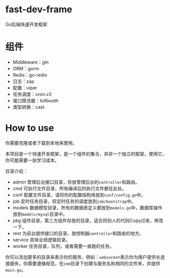 # fast-dev-frame
Go后端快速开发框架

# 组件

- Middleware：gin
- ORM：gorm
- Redis：go-redis
- 日志：zap
- 配置：viper
- 任务调度：cron.v3
- 接口限流器：tollbooth
- 类型转换：cast

# How to use

你需要克隆或者下载到本地来使用。

本项目是一个快速开发框架，是一个组件的集合，并非一个独立的框架，使用它，你可能需要一些学习成本。

目录介绍：

- admin 管理后台接口目录，存放管理后台的`controller`和路由。
- cmd 可执行文件目录，所有编译后的执行文件都在此处。
- conf 配置文件目录，请将你的配置结构体放到`conf/config.go`中。
- job 定时任务目录，将定时任务的调度放到`job/bootstrap`中。
- models 数据模型目录，所有的数据表定义都放到`models.go`中，数据库操作放到`models/mysql`目录中。
- pkg 组件目录，第三方组件存放的目录，适合将别人的代码Copy过来，修改一下。
- rest 为前台提供接口的目录，放控制器`controller`和路由的地方。
- service 具体业绩逻辑目录。
- worker 任务目录，队列，或者需要一直跑的任务。

你可以添加更多的目录来表示你的服务，例如：`websocket`表示你为用户提供长连接服务，你需要遵循规范，在`cmd`目录下创建与服务名称相同的文件夹，并提供`main.go`。
